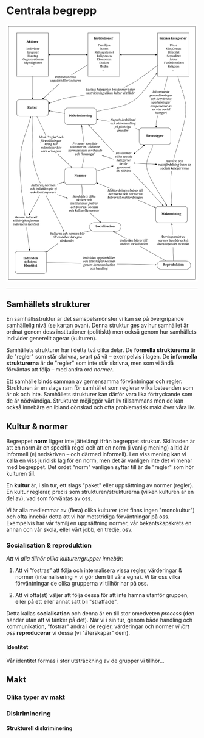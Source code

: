 # Centrala begrepp

![BILD](resurser/centrala_begrepp.svg)

***

## Samhällets strukturer

En samhällsstruktur är det samspelsmönster vi kan se på övergripande samhällelig nivå (se kartan ovan). Denna struktur ges av hur samhället är ordnat genom dess institutioner (politiskt) men också genom hur samhällets individer generellt agerar (kulturen).

Samhällets strukturer har i detta två olika delar. De **formella strukturerna** är de "regler" som står skrivna, svart på vit –  exempelvis i lagen. De **informella strukturerna** är de "regler" som inte står skrivna, men som vi ändå förväntas att följa – med andra ord _normer_.

Ett samhälle binds samman av gemensamma förväntningar och regler. Strukturen är en slags ram för samhället som reglerar vilka beteenden som är ok och inte. Samhällets strukturer kan därför vara lika förtryckande som de är nödvändiga. Strukturer möjliggör vårt liv tillsammans men de kan också innebära en ibland oönskad och ofta problematisk makt över våra liv. 

## Kultur & normer

Begreppet **norm** ligger inte jättelångt ifrån begreppet struktur. Skillnaden är att en norm är en specifik regel och att en norm (i vanlig mening) alltid är informell (ej nedskriven – och därmed informell). I en viss mening kan vi kalla en viss juridisk lag för en norm, men det är vanligen inte det vi menar med begreppet. Det ordet "norm" vanligen syftar till är de "regler" som hör kulturen till. 

En **kultur** är, i sin tur, ett slags "paket" eller uppsättning av normer (regler). En kultur reglerar, precis som strukturen/strukturerna (vilken kulturen är en del av), vad som förväntas av oss.

Vi är alla medlemmar av (flera) olika kulturer (det finns ingen "monokultur") och ofta innebär detta att vi har motstridiga förväntningar på oss. Exempelvis har vår familj en uppsättning normer, vår bekantskapskrets en annan och vår skola, eller vårt jobb, en tredje, osv. 

<!--Ha allt detta ovanför samhällets strukturer? -->


### Socialisation & reproduktion

_Att vi alla tillhör olika kulturer/grupper innebär:_

1. Att vi ”fostras” att följa och internalisera vissa regler, värderingar & normer (internalisering = vi gör dem till våra egna). Vi lär oss vilka förväntningar de olika grupperna vi tillhör har på oss. 

2. Att vi ofta(st) väljer att följa dessa för att inte hamna utanför gruppen, eller på ett eller annat sätt bli "straffade".

Detta kallas **socialisation** och denna är en till stor omedveten _process_ (den händer utan att vi tänker på det). När vi i sin tur, genom både handling och kommunikation, "fostrar" andra i de regler, värderingar och normer _vi lärt oss_ **reproducerar** vi dessa (vi "återskapar" dem).


#### Identitet

Vår identitet formas i stor utsträckning av de grupper vi tillhör...


## Makt

### Olika typer av makt

### Diskriminering

#### Strukturell diskriminering
